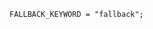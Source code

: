 <!-- This file is generated automatically by infrastructure scripts. Please don't edit by hand. -->

```{ .ebnf .slang-ebnf #FALLBACK_KEYWORD }
FALLBACK_KEYWORD = "fallback";
```
